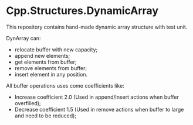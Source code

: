 # Cpp.Structures.DynamicArray
This repository contains hand-made dynamic array structure with test unit.

DynArray can:
* relocate buffer with new capacity;
* append new elements;
* get elements from buffer;
* remove elements from buffer;
* insert element in any position.

All buffer operations uses come coefficients like:
* Increase coefficient 2.0 (Used in append/insert actions when buffer overfilled);
* Decrease coefficient 1.5 (Used in remove actions when buffer to large and need to be reduced);
